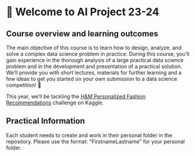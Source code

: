 # 👋 Welcome to AI Project 23-24

## Course overview and learning outcomes

The main objective of this course is to learn how to design, analyze, and solve a complex data science problem in practice. During this course, you’ll gain experience in the thorough analysis of a large practical data science problem and in the development and presentation of a practical solution. We’ll provide you with short lectures, materials for further learning and a few ideas to get you started on your own submission to a data science competition! 🚀

This year, we’ll be tackling the [H&M Personalized Fashion Recommendations](https://www.kaggle.com/competitions/h-and-m-personalized-fashion-recommendations/data) challenge on Kaggle.

## Practical Information
Each student needs to create and work in their personal folder in the repository.
Please use the format: "FirstnameLastname" for your personal folder.
